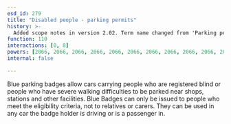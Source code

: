 ```yaml
---
esd_id: 279
title: "Disabled people - parking permits"
history: >-
  Added scope notes in version 2.02. Term name changed from 'Parking permits (blue badge)' to 'Disabled people - parking permits - blue badge' in version 3.00. Name changed to 'Disabled people - parking permits' in version 4.00.
function: 110
interactions: [0, 8]
powers: [2066, 2066, 2066, 2066, 2066, 2066, 2066, 2066, 2066, 2066, 2066, 2066, 2066, 2066, 2066, 2066, 2066, 2066, 2066, 2066, 2071]
internal: false

---
```


Blue parking badges allow cars carrying people who are registered blind or people who have severe walking difficulties to be parked near shops, stations and other facilities.  Blue Badges can only be issued to people who meet the eligibility criteria, not to relatives or carers. They can be used in any car the badge holder is driving or is a passenger in.

